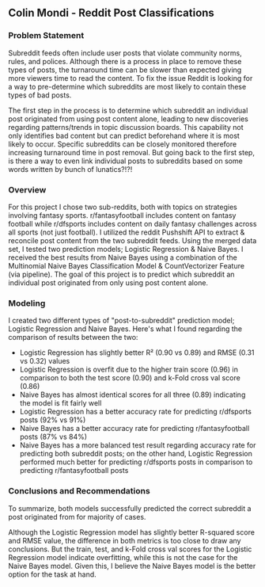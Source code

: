 ## Colin Mondi - Reddit Post Classifications

### Problem Statement

Subreddit feeds often include user posts that violate community norms, rules, and polices. Although there is a process in place to remove these types of posts, the turnaround time can be slower than expected giving more viewers time to read the content. To fix the issue Reddit is looking for a way to pre-determine which subreddits are most likely to contain these types of bad posts.

The first step in the process is to determine which subreddit an individual post originated from using post content alone, leading to new discoveries regarding patterns/trends in topic discussion boards. This capability not only identifies bad content but can predict beforehand where it is most likely to occur. Specific subreddits can be closely monitored therefore increasing turnaround time in post removal. But going back to the first step, is there a way to even link individual posts to subreddits based on some words written by bunch of lunatics?!?!

### Overview

For this project I chose two sub-reddits, both with topics on strategies involving fantasy sports. r/fantasyfootball includes content on fantasy football while r/dfsports includes content on daily fantasy challenges across all sports (not just football). I utilized the reddit Pushshift API to extract & reconcile post content from the two subreddit feeds. Using the merged data set, I tested two prediction models; Logistic Regression & Naive Bayes. I received the best results from Naive Bayes using a combination of the Multinomial Naive Bayes Classification Model & CountVectorizer Feature (via pipeline). The goal of this project is to predict which subreddit an individual post originated from only using post content alone.

### Modeling

I created two different types of "post-to-subreddit" prediction model; Logistic Regression and Naive Bayes. Here's what I found regarding the comparison of results between the two:

- Logistic Regression has slightly better R² (0.90 vs 0.89) and RMSE (0.31 vs 0.32) values
- Logistic Regression is overfit due to the higher train score (0.96) in comparison to both the test score (0.90) and k-Fold cross val score (0.86)
- Naive Bayes has almost identical scores for all three (0.89) indicating the model is fit fairly well
- Logistic Regression has a better accuracy rate for predicting r/dfsports posts (92% vs 91%)
- Naive Bayes has a better accuracy rate for predicting r/fantasyfootball posts (87% vs 84%)
- Naive Bayes has a more balanced test result regarding accuracy rate for predicting both subreddit posts; on the other hand, Logistic Regression performed much better for predicting r/dfsports posts in comparison to predicting r/fantasyfootball posts

### Conclusions and Recommendations

To summarize, both models successfully predicted the correct subreddit a post originated from for majority of cases. 

Although the Logistic Regression model has slightly better R-squared score and RMSE value, the difference in both metrics is too close to draw any conclusions. But the train, test, and k-Fold cross val scores for the Logistic Regression model indicate overfitting, while this is not the case for the Naive Bayes model. Given this, I believe the Naive Bayes model is the better option for the task at hand.

